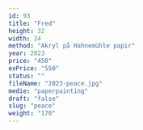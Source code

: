 ```yaml
---
id: 93
title: "Fred"
height: 32
width: 24
method: "Akryl på Hahnemühle papir"
year: 2023
price: "450"
exPrice: "550"
status: ""
fileName: "2023-peace.jpg"
medie: "paperpainting"
draft: "false"
slug: "peace"
weight: "170"
---
```

